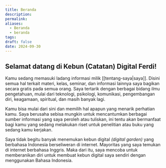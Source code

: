 ```yaml
---
title: Beranda
description: 
permalink: 
aliases:
  - Beranda
  - beranda
tags: 
draft: false
date: 2024-09-30
---
```

## Selamat datang di Kebun (Catatan) Digital Ferdi!
 
Kamu sedang memasuki ladang informasi milik [[tentang-saya|saya]]. Disini semua hal terkait materi, kelas, seminar, dan informasi lainnya saya bagikan secara gratis pada semua orang. Saya tertarik dengan berbagai bidang ilmu pengetahuan, mulai dari teknologi, psikologi, komunikasi, pengembangan diri, keagamaan, spiritual, dan masih banyak lagi. 

Kamu bisa mulai dari sini dan memilih hal apapun yang menarik perhatian kamu. Saya berusaha sebisa mungkin untuk mencantumkan berbagai sumber informasi yang saya peroleh atau tuliskan, ini tentu akan bermanfaat bagi kamu yang sedang melakukan riset untuk penelitian atau buku yang sedang kamu kerjakan.

Saya tidak begitu banyak menemukan kebun digital *(digital garden)* yang berbahasa Indonesia berseliweran di internet. Mayoritas yang saya temukan di internet berbahasa Inggris. Maka dari itu, saya mencoba untuk memberanikan diri untuk membuat kebun digital saya sendiri dengan menggunakan Bahasa Indonesia. 